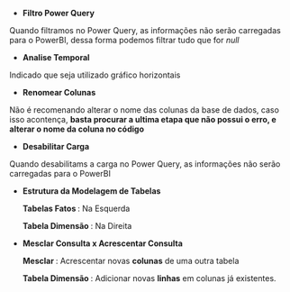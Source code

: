 * <b> Filtro Power Query </b>

Quando filtramos no Power Query, as informações não serão carregadas para o PowerBI, dessa forma podemos filtrar tudo que for <i> null </i>
  
* <b> Analise Temporal </b>
  
Indicado que seja utilizado gráfico horizontais
  
* <b> Renomear Colunas </b>

Não é recomenando alterar o nome das colunas da base de dados, caso isso acontença, <b> basta procurar a ultima etapa que não possui o erro, e alterar o nome da coluna no código </b>

* <b> Desabilitar Carga </b>
  
Quando desabilitams a carga no Power Query, as informações não serão carregadas para o PowerBI
  
* <b> Estrutura da Modelagem de Tabelas </b>

  <b> Tabelas Fatos </b>: Na Esquerda
  
  <b> Tabela Dimensão </b>: Na Direita

* <b> Mesclar Consulta x Acrescentar Consulta </b>

  <b> Mesclar </b>: Acrescentar novas <b>colunas</b> de uma outra tabela
  
  <b> Tabela Dimensão </b>: Adicionar novas <b>linhas</b> em colunas já existentes.
